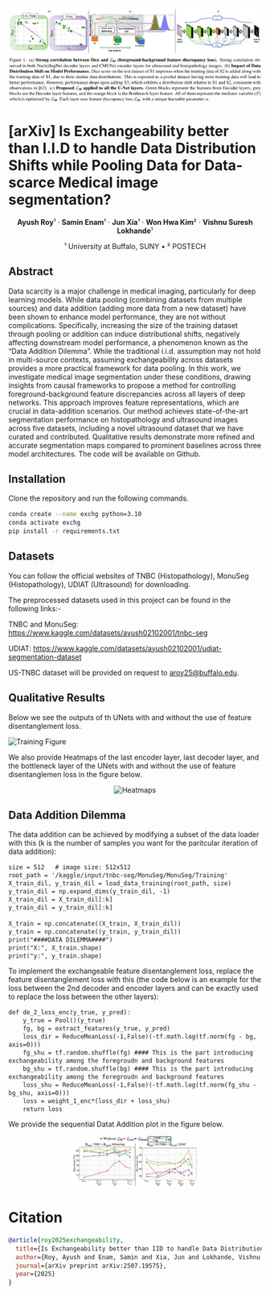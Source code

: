 <img src="./figs/teaser.png" alt="Teaser Image" width="1000">

# [arXiv] Is Exchangeability better than I.I.D to handle Data Distribution Shifts while Pooling Data for Data-scarce Medical image segmentation?

<p align="center">
  <strong>Ayush Roy</strong>¹ &middot; 
  <strong>Samin Enam</strong>¹ &middot;  
  <strong>Jun Xia</strong>¹ &middot; 
  <strong>Won Hwa Kim</strong>² &middot; 
  <strong>Vishnu Suresh Lokhande</strong>¹
</p>

<p align="center">
  ¹ University at Buffalo, SUNY &bull; ² POSTECH
</p>

## Abstract

Data scarcity is a major challenge in medical imaging, particularly for deep learning models. While data pooling (combining datasets from multiple sources) and data addition (adding more data from a new dataset) have been shown to enhance model performance, they are not without complications. Specifically, increasing the size of the training dataset through pooling or addition can induce distributional shifts, negatively affecting downstream model performance, a phenomenon known as the “Data Addition Dilemma”. While the traditional i.i.d. assumption may not hold in multi-source contexts, assuming exchangeability across datasets provides a more practical framework for data pooling. In this work, we investigate medical image segmentation under these conditions, drawing insights from causal frameworks to propose a method for controlling foreground-background feature discrepancies across all layers of deep networks. This approach improves feature representations, which are crucial in data-addition scenarios. Our method achieves state-of-the-art segmentation performance on histopathology and ultrasound images across five datasets, including a novel ultrasound dataset that we have curated and contributed. Qualitative results demonstrate more refined and accurate segmentation maps compared to prominent baselines across three model architectures. The code will be available on Github.

## Installation
Clone the repository and run the following commands.

```bash
conda create --name exchg python=3.10
conda activate exchg
pip install -r requirements.txt
```

## Datasets
You can follow the official websites of TNBC (Histopathology), MonuSeg (Histopathology), UDIAT (Ultrasound) for downloading.

The preprocessed datasets used in this project can be found in the following links:-

TNBC  and MonuSeg: https://www.kaggle.com/datasets/ayush02102001/tnbc-seg

UDIAT: https://www.kaggle.com/datasets/ayush02102001/udiat-segmentation-dataset

US-TNBC dataset will be provided on request to aroy25@buffalo.edu.

## Qualitative Results
Below we see the outputs of th UNets with and without the use of feature disentanglement loss.

![Training Figure](./figs/Qualitative.png)

We also provide Heatmaps of the last encoder layer, last decoder layer, and the bottleneck layer of the UNets with and without the use of feature disentanglemen loss in the figure below.

<p align="center">
  <img src="./figs/Heatmaps.png" alt="Heatmaps" height="50%" width="50%">
</p>

## Data Addition Dilemma
The data addition can be achieved by modifying a subset of the data loader with this (k is the number of samples you want for the paritcular iteration of data addition):
```
size = 512   # image size: 512x512
root_path = '/kaggle/input/tnbc-seg/MonuSeg/MonuSeg/Training'
X_train_dil, y_train_dil = load_data_training(root_path, size)
y_train_dil = np.expand_dims(y_train_dil, -1)
X_train_dil = X_train_dil[:k]
y_train_dil = y_train_dil[:k]

X_train = np.concatenate((X_train, X_train_dil))
y_train = np.concatenate((y_train, y_train_dil))
print("####DATA DILEMMA####")
print("X:", X_train.shape)
print("y:", y_train.shape)
```

To implement the exchangeable feature disentanglement loss, replace the feature disentanglement loss with this (the code below is an example for the loss between the 2nd decoder and encoder layers and can be exactly used to replace the loss between the other layers):
```
def de_2_loss_enc(y_true, y_pred):
    y_true = Pool()(y_true)
    fg, bg = extract_features(y_true, y_pred)
    loss_dir = ReduceMeanLoss(-1,False)(-tf.math.log(tf.norm(fg - bg, axis=0)))
    fg_shu = tf.random.shuffle(fg) #### This is the part introducing exchangeability among the foregroudn and background features
    bg_shu = tf.random.shuffle(bg) #### This is the part introducing exchangeability among the foregroudn and background features
    loss_shu = ReduceMeanLoss(-1,False)(-tf.math.log(tf.norm(fg_shu - bg_shu, axis=0)))
    loss = weight_1_enc*(loss_dir + loss_shu)
    return loss
```

We provide the sequential Datat Addition plot in the figure below.

<p align="center">
  <img src="./figs/Data_Addition_Dilemma.png" alt="Data_addition" height="50%" width="50%">
</p>

# Citation
```bibtex
@article{roy2025exchangeability,
  title={Is Exchangeability better than IID to handle Data Distribution Shifts while Pooling Data for Data-scarce Medical image segmentation?},
  author={Roy, Ayush and Enam, Samin and Xia, Jun and Lokhande, Vishnu Suresh and Kim, Won Hwa},
  journal={arXiv preprint arXiv:2507.19575},
  year={2025}
}
```
